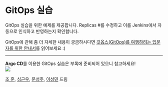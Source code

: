 # GitOps 실습 
GitOps 실습을 위한 예제를 제공합니다. 
Replicas #를 수정하고 이를 Jenkins에서 자동으로 인식하고 반영하는지 확인합니다. 

GitOps에 관해 좀 더 자세한 내용이 궁금하시다면 
[깃옵스(GitOps)를 여행하려는 입문자를 위한 안내서](https://yozm.wishket.com/magazine/detail/2010/)를 읽어보세요 :) 

---
**Argo CD**를 이용한 GitOps 실습은 부록에 준비되어 있으니 참고하세요! </br>
<img src="https://argo-cd.readthedocs.io/en/stable/assets/argocd-ui.gif">

[조 훈](https://github.com/sysnet4admin), 
[심근우](https://github.com/gnu-gnu), 
[문성주](https://github.com/seongjumoon), 
[이성민](https://github.com/sungmincs) 
드림
